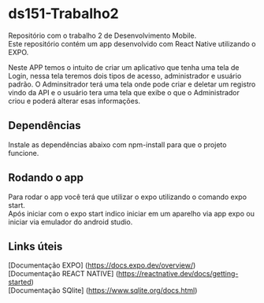 # ds151-Trabalho2
Repositório com o trabalho 2 de Desenvolvimento Mobile.  
Este repositório contém um app desenvolvido com React Native utilizando o EXPO.  

Neste APP temos o intuito de criar um aplicativo que tenha uma tela de Login, nessa tela teremos dois tipos de acesso, administrador e usuário padrão. O Adminsitrador terá uma tela onde pode criar e deletar um registro vindo da API e o usuário tera uma tela que exibe o que o Administrador criou e poderá alterar esas informações.

## Dependências
Instale as dependências abaixo com npm-install para que o projeto funcione.


## Rodando o app
Para rodar o app você terá que utilizar o expo utilizando o comando expo start.  
Após iniciar com o expo start indico iniciar em um aparelho via app expo ou iniciar via emulador do android studio.

## Links úteis
[Documentação EXPO] (https://docs.expo.dev/overview/)<br>
[Documentação REACT NATIVE] (https://reactnative.dev/docs/getting-started)<br>
[Documentação SQlite] (https://www.sqlite.org/docs.html)<br>


